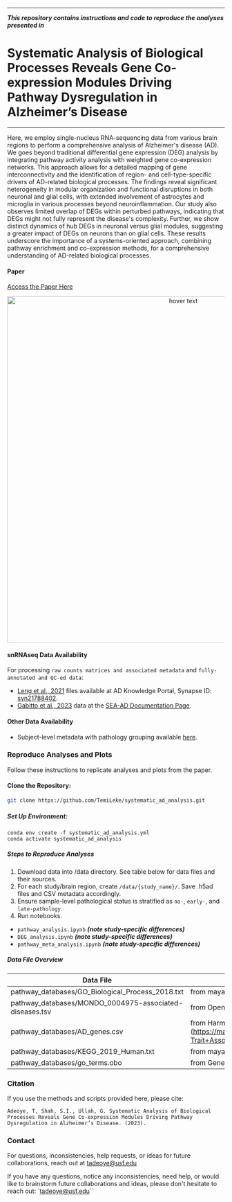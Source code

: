 
---

***This repository contains instructions and code to reproduce the analyses presented in***

# Systematic Analysis of Biological Processes Reveals Gene Co-expression Modules Driving Pathway Dysregulation in Alzheimer’s Disease
---

Here, we employ single-nucleus RNA-sequencing data from various brain regions to perform a comprehensive analysis of Alzheimer's disease (AD). We goes beyond traditional differential gene expression (DEG) analysis by integrating pathway activity analysis with weighted gene co-expression networks. This approach allows for a detailed mapping of gene interconnectivity and the identification of region- and cell-type-specific drivers of AD-related biological processes. The findings reveal significant heterogeneity in modular organization and functional disruptions in both neuronal and glial cells, with extended involvement of astrocytes and microglia in various processes beyond neuroinflammation. Our study also observes limited overlap of DEGs within perturbed pathways, indicating that DEGs might not fully represent the disease's complexity. Further, we show distinct dynamics of hub DEGs in neuronal versus glial modules, suggesting a greater impact of DEGs on neurons than on glial cells. These results underscore the importance of a systems-oriented approach, combining pathway enrichment and co-expression methods, for a comprehensive understanding of AD-related biological processes.

#### Paper
[Access the Paper Here](...)

<p align="center">
  <img src="Figure 1.png" width="800" title="hover text">
</p>

#### snRNAseq Data Availability

For processing `raw counts matrices and associated metadata` and `fully-annotated and QC-ed data`:

- [Leng et al., 2021](https://doi.org/10.1038/s41593-020-00764-7) files available at AD Knowledge Portal, Synapse ID: [syn21788402](https://www.synapse.org/#!Synapse:syn21788402).
- [Gabitto et al., 2023](https://www.biorxiv.org/content/10.1101/2023.05.08.539485v2) data at the [SEA-AD Documentation Page](https://portal.brain-map.org/explore/seattle-alzheimers-disease/seattle-alzheimers-disease-brain-cell-atlas-download?edit&language=en).

#### Other Data Availability

- Subject-level metadata with pathology grouping available [here](...).

### Reproduce Analyses and Plots

Follow these instructions to replicate analyses and plots from the paper.

#### Clone the Repository:

```bash
git clone https://github.com/TemiLeke/systematic_ad_analysis.git
```

##### Set Up Environment:

```
conda env create -f systematic_ad_analysis.yml
conda activate systematic_ad_analysis
```

##### Steps to Reproduce Analyses

1. Download data into /data directory. See table below for data files and their sources.
2. For each study/brain region, create `/data/{study_name}/`. Save .h5ad files and CSV metadata accordingly.
2. Ensure sample-level pathological status is stratified as `no-`, `early-`, and `late-pathology`
3. Run notebooks. 
- `pathway_analysis.ipynb` ***(note study-specific differences)***
- `DEG_analysis.ipynb` ***(note study-specific differences)***
- `pathway_meta_analysis.ipynb` ***(note study-specific differences)***

##### Data File Overview

| Data File                                                     | Description / Origin                                                                                                                                                                                                    |       
|---------------------------------------------------------------|-------------------------------------------------------------------------------------------------------------------------------------------------------------------------------------------------------------------------|
| pathway_databases/GO_Biological_Process_2018.txt              | from mayaan lab  [here](https://maayanlab.cloud/Enrichr/#libraries)                                                                                                                                                     |
| pathway_databases/MONDO_0004975-associated-diseases.tsv       | from Open Targets Platform [here](https://platform.opentargets.org/disease/MONDO_0004975/associations)                                                                                                                                                      |
| pathway_databases/AD_genes.csv       | from Harmonizome (Mayaanlab) [here](https://maayanlab.cloud/Harmonizome/gene_set/Alzheimer+Disease/dbGAP+Gene-Trait+Association s)                                                                                                                                                      |
| pathway_databases/KEGG_2019_Human.txt                         | from mayaan lab [here](https://maayanlab.cloud/Enrichr/#libraries)                                                                                                                                                      |
| pathway_databases/go_terms.obo                         | from Gene Ontology [here](https://geneontology.org/docs/download-ontology/)                                                                                                                                                      |


### Citation

If you use the methods and scripts provided here, please cite:

`Adeoye, T, Shah, S.I., Ullah, G. Systematic Analysis of Biological Processes Reveals Gene Co-expression Modules Driving Pathway Dysregulation in Alzheimer’s Disease. (2023).`


### Contact

For questions, inconsistencies, help requests, or ideas for future collaborations, reach out at tadeoye@usf.edu

If you have any questions, notice any inconsistencies, need help, or would like to brainstorm future collaborations and ideas, please don't hesitate to reach out: `tadeoye@usf.edu``

